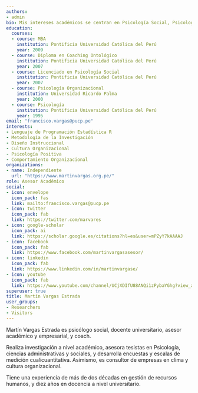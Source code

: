```yaml
---
authors:
- admin
bio: Mis intereses académicos se centran en Psicología Social, Psicología Organizacional, Análisis Cuantitativo y Psicología Positiva.
education:
  courses:
  - course: MBA
    institution: Pontificia Universidad Católica del Perú
    year: 2009
  - course: Diploma en Coaching Ontológico
    institution: Pontificia Universidad Católica del Perú
    year: 2007
  - course: Licenciado en Psicología Social
    institution: Pontificia Universidad Católica del Perú
    year: 2007
  - course: Psicología Organizacional
    institution: Universidad Ricardo Palma
    year: 2000
  - course: Psicología
    institution: Pontificia Universidad Católica del Perú
    year: 1995
email: "francisco.vargas@pucp.pe"
interests:
- Lenguaje de Programación Estadística R
- Metodología de la Investigación
- Diseño Instruccional
- Cultura Organizacional
- Psicología Positiva
- Comportamiento Organizacional
organizations:
- name: Independiente
  url: "https://www.martinvargas.org.pe/"
role: Asesor Académico
social:
- icon: envelope
  icon_pack: fas
  link: mailto:francisco.vargas@pucp.pe
- icon: twitter
  icon_pack: fab
  link: https://twitter.com/marvares
- icon: google-scholar
  icon_pack: ai
  link: https://scholar.google.es/citations?hl=es&user=mPZyY7kAAAAJ
- icon: facebook
  icon_pack: fab
  link: https://www.facebook.com/martinvargasasesor/
- icon: linkedin
  icon_pack: fab
  link: https://www.linkedin.com/in/martinvargase/
- icon: youtube
  icon_pack: fab
  link: https://www.youtube.com/channel/UCjXDIfU88ANQi1zPybaYGhg?view_as=subscriber
superuser: true
title: Martín Vargas Estrada
user_groups:
- Researchers
- Visitors
---
```


Martín Vargas Estrada es psicólogo social, docente universitario, asesor académico y empresarial, y coach. 

Realiza investigación a nivel académico, asesora tesistas en Psicología, ciencias administrativas y sociales, y desarrolla encuestas y escalas de medición cualicuantitativa. Asimismo, es consultor de empresas en clima y cultura organizacional.

Tiene una experiencia de más de dos décadas en gestión de recursos humanos, y diez años en docencia a nivel universitario.
